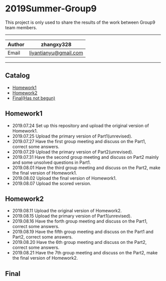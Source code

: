 # 2019Summer-Group9
This project is only used to share the results of the work between Group9 team members.
***
|Author|zhangxy328|
|---|---|
|Email|liyantianyu@gmail.com|
***
## Catalog
* [Homework1](##Homework1)
* [Homework2](##Homework2)
* [Final(Has not begun)](##Final)

## Homework1
* 2019.07.24 Set up this repository and upload the original version of Homework1.
* 2019.07.25 Upload the primary version of Part1(unrevised).
* 2019.07.27 Have the first group meeting and discuss on the Part1, correct some answers.
* 2019.07.29 Upload the primary version of Part2(unrevised).
* 2019.07.31 Have the second group meeting and discuss on Part2 mainly and some unsolved questions in Part1.
* 2019.08.01 Have the third group meeting and discuss on the Part2, make the final version of Homework1.
* 2019.08.02 Upload the final version of Homework1.
* 2019.08.07 Upload the scored version.
## Homework2
* 2019.08.11 Upload the original version of Homework2.
* 2019.08.15 Upload the primary version of Part1(unrevised).
* 2019.08.16 Have the forth group meeting and discuss on the Part1, correct some answers.
* 2019.08.19 Have the fifth group meeting and discuss on the Part1 and Part2, correct some answers.
* 2019.08.20 Have the 6th group meeting and discuss on the Part2, correct some answers.
* 2019.08.21 Have the 7th group meeting and discuss on the Part2, make the final version of Homework2.
## Final
